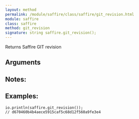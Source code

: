 ```yaml
---
layout: method
permalink: /module/saffire/class/saffire/git_revision.html
module: saffire
class: saffire
method: git_revision
signature: string saffire.git_revision();
---
```


Returns Saffire GIT revision

## Arguments

## Notes:

## Examples:
    io.println(saffire.git_revision());
    // d670460b4b4aece5915caf5c68d12f560a9fe3e4
    
